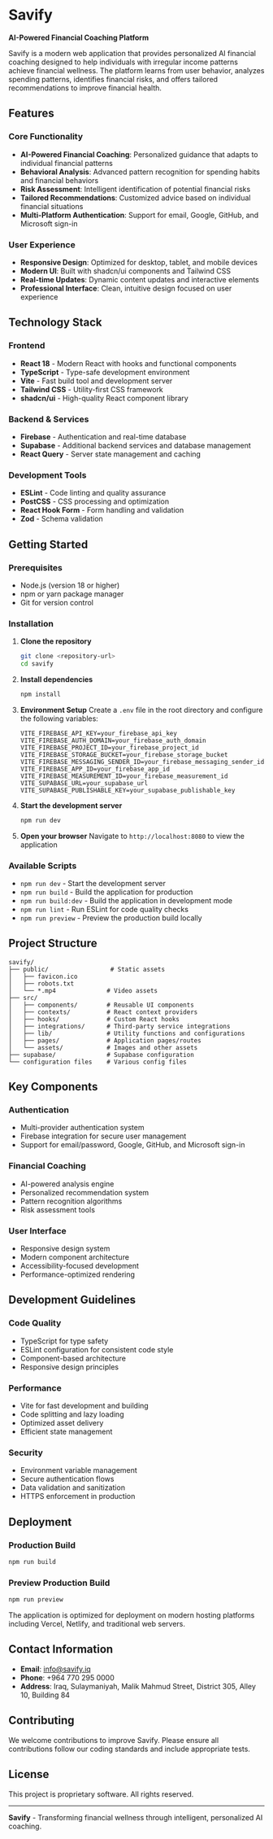 # Savify

**AI-Powered Financial Coaching Platform**

Savify is a modern web application that provides personalized AI financial coaching designed to help individuals with irregular income patterns achieve financial wellness. The platform learns from user behavior, analyzes spending patterns, identifies financial risks, and offers tailored recommendations to improve financial health.

## Features

### Core Functionality
- **AI-Powered Financial Coaching**: Personalized guidance that adapts to individual financial patterns
- **Behavioral Analysis**: Advanced pattern recognition for spending habits and financial behaviors
- **Risk Assessment**: Intelligent identification of potential financial risks
- **Tailored Recommendations**: Customized advice based on individual financial situations
- **Multi-Platform Authentication**: Support for email, Google, GitHub, and Microsoft sign-in

### User Experience
- **Responsive Design**: Optimized for desktop, tablet, and mobile devices
- **Modern UI**: Built with shadcn/ui components and Tailwind CSS
- **Real-time Updates**: Dynamic content updates and interactive elements
- **Professional Interface**: Clean, intuitive design focused on user experience

## Technology Stack

### Frontend
- **React 18** - Modern React with hooks and functional components
- **TypeScript** - Type-safe development environment
- **Vite** - Fast build tool and development server
- **Tailwind CSS** - Utility-first CSS framework
- **shadcn/ui** - High-quality React component library

### Backend & Services
- **Firebase** - Authentication and real-time database
- **Supabase** - Additional backend services and database management
- **React Query** - Server state management and caching

### Development Tools
- **ESLint** - Code linting and quality assurance
- **PostCSS** - CSS processing and optimization
- **React Hook Form** - Form handling and validation
- **Zod** - Schema validation

## Getting Started

### Prerequisites
- Node.js (version 18 or higher)
- npm or yarn package manager
- Git for version control

### Installation

1. **Clone the repository**
   ```bash
   git clone <repository-url>
   cd savify
   ```

2. **Install dependencies**
   ```bash
   npm install
   ```

3. **Environment Setup**
   Create a `.env` file in the root directory and configure the following variables:
   ```env
   VITE_FIREBASE_API_KEY=your_firebase_api_key
   VITE_FIREBASE_AUTH_DOMAIN=your_firebase_auth_domain
   VITE_FIREBASE_PROJECT_ID=your_firebase_project_id
   VITE_FIREBASE_STORAGE_BUCKET=your_firebase_storage_bucket
   VITE_FIREBASE_MESSAGING_SENDER_ID=your_firebase_messaging_sender_id
   VITE_FIREBASE_APP_ID=your_firebase_app_id
   VITE_FIREBASE_MEASUREMENT_ID=your_firebase_measurement_id
   VITE_SUPABASE_URL=your_supabase_url
   VITE_SUPABASE_PUBLISHABLE_KEY=your_supabase_publishable_key
   ```

4. **Start the development server**
   ```bash
   npm run dev
   ```

5. **Open your browser**
   Navigate to `http://localhost:8080` to view the application

### Available Scripts

- `npm run dev` - Start the development server
- `npm run build` - Build the application for production
- `npm run build:dev` - Build the application in development mode
- `npm run lint` - Run ESLint for code quality checks
- `npm run preview` - Preview the production build locally

## Project Structure

```
savify/
├── public/                 # Static assets
│   ├── favicon.ico
│   ├── robots.txt
│   └── *.mp4              # Video assets
├── src/
│   ├── components/        # Reusable UI components
│   ├── contexts/          # React context providers
│   ├── hooks/             # Custom React hooks
│   ├── integrations/      # Third-party service integrations
│   ├── lib/               # Utility functions and configurations
│   ├── pages/             # Application pages/routes
│   └── assets/            # Images and other assets
├── supabase/              # Supabase configuration
└── configuration files    # Various config files
```

## Key Components

### Authentication
- Multi-provider authentication system
- Firebase integration for secure user management
- Support for email/password, Google, GitHub, and Microsoft sign-in

### Financial Coaching
- AI-powered analysis engine
- Personalized recommendation system
- Pattern recognition algorithms
- Risk assessment tools

### User Interface
- Responsive design system
- Modern component architecture
- Accessibility-focused development
- Performance-optimized rendering

## Development Guidelines

### Code Quality
- TypeScript for type safety
- ESLint configuration for consistent code style
- Component-based architecture
- Responsive design principles

### Performance
- Vite for fast development and building
- Code splitting and lazy loading
- Optimized asset delivery
- Efficient state management

### Security
- Environment variable management
- Secure authentication flows
- Data validation and sanitization
- HTTPS enforcement in production

## Deployment

### Production Build
```bash
npm run build
```

### Preview Production Build
```bash
npm run preview
```

The application is optimized for deployment on modern hosting platforms including Vercel, Netlify, and traditional web servers.

## Contact Information

- **Email**: info@savify.iq
- **Phone**: +964 770 295 0000
- **Address**: Iraq, Sulaymaniyah, Malik Mahmud Street, District 305, Alley 10, Building 84

## Contributing

We welcome contributions to improve Savify. Please ensure all contributions follow our coding standards and include appropriate tests.

## License

This project is proprietary software. All rights reserved.

---

**Savify** - Transforming financial wellness through intelligent, personalized AI coaching.
